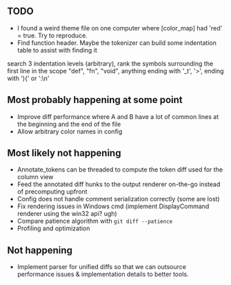 TODO
----
* I found a weird theme file on one computer where [color_map] had
  'red' = true. Try to reproduce.
* Find function header. Maybe the tokenizer can build some indentation table to assist with finding it

search 3 indentation levels (arbitrary), rank the symbols surrounding the first line in the scope
"def", "fn", "void", anything ending with '_t', '>', ending with '){' or ':\n' 

Most probably happening at some point
-------------------------------------
* Improve diff performance where A and B have a lot of common lines at the beginning and the end of the file
* Allow arbitrary color names in config

Most likely not happening
-------------------------
* Annotate_tokens can be threaded to compute the token diff used for the column view
* Feed the annotated diff hunks to the output renderer on-the-go instead of precomputing upfront
* Config does not handle comment serialization correctly (some are lost)
* Fix rendering issues in Windows cmd (implement DisplayCommand renderer using the win32 api? ugh)
* Compare patience algorithm with `git diff --patience`
* Profiling and optimization

Not happening
-------------
* Implement parser for unified diffs so that we can outsource performance issues & implementation
  details to better tools.
